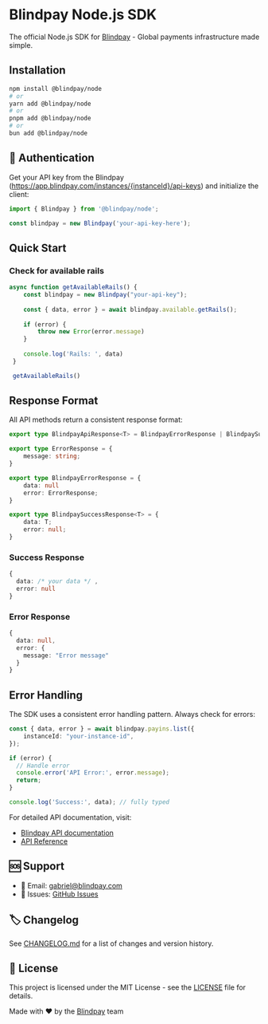 # Blindpay Node.js SDK

The official Node.js SDK for [Blindpay](https://blindpay.com) - Global payments infrastructure made simple.

## Installation

```bash
npm install @blindpay/node
# or
yarn add @blindpay/node
# or
pnpm add @blindpay/node
# or
bun add @blindpay/node
```

## 🔑 Authentication

Get your API key from the Blindpay (https://app.blindpay.com/instances/{instanceId}/api-keys) and initialize the client:

```typescript
import { Blindpay } from '@blindpay/node';

const blindpay = new Blindpay('your-api-key-here');
```

## Quick Start

### Check for available rails

```typescript
async function getAvailableRails() {
    const blindpay = new Blindpay("your-api-key");
    
    const { data, error } = await blindpay.available.getRails();
    
    if (error) {
        throw new Error(error.message)
    }
    
    console.log('Rails: ', data)
 }

 getAvailableRails()
```

## Response Format

All API methods return a consistent response format:

```typescript
export type BlindpayApiResponse<T> = BlindpayErrorResponse | BlindpaySuccessResponse<T>

export type ErrorResponse = {
    message: string;
}

export type BlindpayErrorResponse = {
    data: null
    error: ErrorResponse;
}

export type BlindpaySuccessResponse<T> = {
    data: T;
    error: null;
}
```

### Success Response

```typescript
{
  data: /* your data */ ,
  error: null
}
```

### Error Response

```typescript
{
  data: null,
  error: {
    message: "Error message"
  }
}
```

## Error Handling

The SDK uses a consistent error handling pattern. Always check for errors:

```typescript
const { data, error } = await blindpay.payins.list({
    instanceId: "your-instance-id",
});

if (error) {
  // Handle error
  console.error('API Error:', error.message);
  return;
}

console.log('Success:', data); // fully typed
```

For detailed API documentation, visit:
- [Blindpay API documentation](https://blindpay.com/docs/getting-started/overview)
- [API Reference](https://api.blindpay.com/reference)

## 🆘 Support

- 📧 Email: [gabriel@blindpay.com](mailto:gabriel@blindpay.com)
- 🐛 Issues: [GitHub Issues](https://github.com/blindpaylabs/node/issues)

## 🏷️ Changelog

See [CHANGELOG.md](CHANGELOG.md) for a list of changes and version history.

## 📝 License

This project is licensed under the MIT License - see the [LICENSE](LICENSE) file for details.

Made with ❤️ by the [Blindpay](https://blindpay.com) team